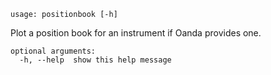 ```
usage: positionbook [-h]
```

Plot a position book for an instrument if Oanda provides one.

```
optional arguments:
  -h, --help  show this help message
```
